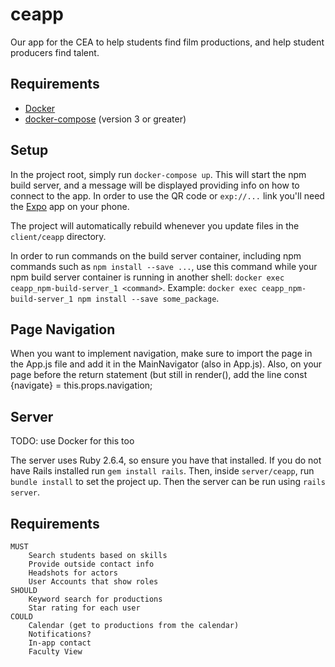 # ceapp
Our app for the CEA to help students find film productions, and help student producers find talent.

## Requirements

- [Docker](https://www.docker.com/)
- [docker-compose](https://docs.docker.com/compose/install/) (version 3 or greater)

## Setup

In the project root, simply run `docker-compose up`. This will start the npm build server, and a message will be displayed providing info on how to connect to the app. In order to use the QR code or `exp://...` link you'll need the [Expo](https://expo.io/) app on your phone.

The project will automatically rebuild whenever you update files in the `client/ceapp` directory.

In order to run commands on the build server container, including npm commands such as `npm install --save ...`, use this command while your npm build server container is running in another shell: `docker exec ceapp_npm-build-server_1 <command>`. Example: `docker exec ceapp_npm-build-server_1 npm install --save some_package`.

## Page Navigation

When you want to implement navigation, make sure to import the page in the App.js file and add it in the MainNavigator (also in App.js). Also, on your page before the return statement (but still in render(), add the line const {navigate} = this.props.navigation;

## Server

TODO: use Docker for this too

The server uses Ruby 2.6.4, so ensure you have that installed. If you do not have Rails installed run `gem install rails`. Then, inside `server/ceapp`, run `bundle install` to set the project up. Then the server can be run using `rails server`.

## Requirements
	MUST
		Search students based on skills
		Provide outside contact info
		Headshots for actors
		User Accounts that show roles
	SHOULD
		Keyword search for productions
		Star rating for each user
	COULD
		Calendar (get to productions from the calendar)
		Notifications?
		In-app contact
		Faculty View
